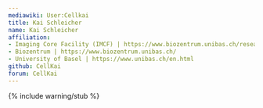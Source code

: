 ```yaml
---
mediawiki: User:Cellkai
title: Kai Schleicher
name: Kai Schleicher
affiliation:
- Imaging Core Facility (IMCF) | https://www.biozentrum.unibas.ch/research/researchgroups/overview/unit/imcf/
- Biozentrum | https://www.biozentrum.unibas.ch/
- University of Basel | https://www.unibas.ch/en.html
github: CellKai
forum: CellKai
---
```


{% include warning/stub %}
